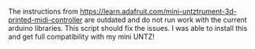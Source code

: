 The instructions from https://learn.adafruit.com/mini-untztrument-3d-printed-midi-controller are outdated and do not run work with the current arduino libraries.  This script should fix the issues.  I was able to install this and get full compatibility with my mini UNTZ! 
